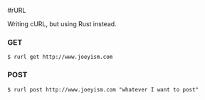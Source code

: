 #rURL

Writing cURL, but using Rust instead.

### GET

    $ rurl get http://www.joeyism.com

### POST

    $ rurl post http://www.joeyism.com "whatever I want to post"    
